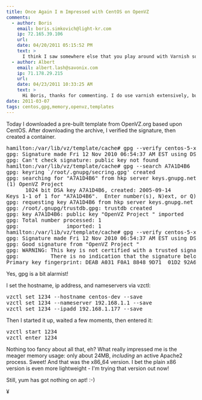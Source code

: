 ```yaml
---
title: Once Again I m Impressed with CentOS on OpenVZ
comments:
  - author: Boris
    email: boris.simkovich@light-kr.com
    ip: 72.165.39.106
    url:
    date: 04/20/2011 05:15:52 PM
    text: >
      I think I saw somewhere else that you play around with Varnish sometimes.  Did you ever try to install Varnish on the Centos OpenVZ partition?  And, if so, did you have any success?<br/><br/>My colleagues have been trying to get Varnish to work on an OpenVZ Centos partition, and it doesn't seem to work.  We tried a stack setting fix that was mentioned somewhere else on the Internet by someone working with Varnish on a Debian OpenVZ VPS, but the fix didn't help.  So I'm curious if you had any luck.<br/><br/>Thanks!
  - author: Albert
    email: albert.lash@savonix.com
    ip: 71.178.29.215
    url:
    date: 04/23/2011 10:33:25 AM
    text: >
      Hi Boris, thanks for commenting. I do use varnish extensively, but haven't ever on CentOS. I'm not even sure if its available by the standard YUM repos or via EPEL.<br/><br/>Nor actually have I used it within a container, and I'm not sure I'd want to, but maybe a virtual machine - like Xen or VMWare. Varnish does a terrific job of taking advantage of modern kernel capabilities, so I'd want it to be as close to a kernel as possible.<br/><br/>Good luck! Please let me know if you figure it out!
date: 2011-03-07
tags: centos,gpg,memory,openvz,templates
---
```

Today I downloaded a pre-built template from OpenVZ.org based upon CentOS. After downloading the archive, I verified the signature, then created a container.

<pre class="terminal">
hamilton:/var/lib/vz/template/cache# gpg --verify centos-5-x86.tar.gz.asc
gpg: Signature made Fri 12 Nov 2010 06:54:37 AM EST using DSA key ID A7A1D4B6
gpg: Can't check signature: public key not found
hamilton:/var/lib/vz/template/cache# gpg --search A7A1D4B6
gpg: keyring `/root/.gnupg/secring.gpg' created
gpg: searching for "A7A1D4B6" from hkp server keys.gnupg.net
(1)	OpenVZ Project <security@openvz.org>
	  1024 bit DSA key A7A1D4B6, created: 2005-09-14
Keys 1-1 of 1 for "A7A1D4B6".  Enter number(s), N)ext, or Q)uit > 1
gpg: requesting key A7A1D4B6 from hkp server keys.gnupg.net
gpg: /root/.gnupg/trustdb.gpg: trustdb created
gpg: key A7A1D4B6: public key "OpenVZ Project <security@openvz.org>" imported
gpg: Total number processed: 1
gpg:               imported: 1
hamilton:/var/lib/vz/template/cache# gpg --verify centos-5-x86.tar.gz.asc
gpg: Signature made Fri 12 Nov 2010 06:54:37 AM EST using DSA key ID A7A1D4B6
gpg: Good signature from "OpenVZ Project <security@openvz.org>"
gpg: WARNING: This key is not certified with a trusted signature!
gpg:          There is no indication that the signature belongs to the owner.
Primary key fingerprint: DEAB A031 F0A1 8848 9D71  01D2 92A6 0DA6 A7A1 D4B6
</pre>

Yes, gpg is a bit alarmist!

I set the hostname, ip address, and nameservers via vzctl:

<pre class="terminal">
vzctl set 1234 --hostname centos-dev --save
vzctl set 1234 --nameserver 192.168.1.1 --save
vzctl set 1234 --ipadd 192.168.1.177 --save
</pre>

Then I started it up, waited a few moments, then entered it:

<pre class="terminal">
vzctl start 1234
vzctl enter 1234
</pre>

Nothing too fancy about all that, eh? What really impressed me is the meager memory usage: only about 24MB, *including* an active Apache2 process. Sweet! And that was the x86_64 version. I bet the plain x86 version is even more lightweight - I'm trying that version out now!

Still, yum has got nothing on apt! :-)

¥

